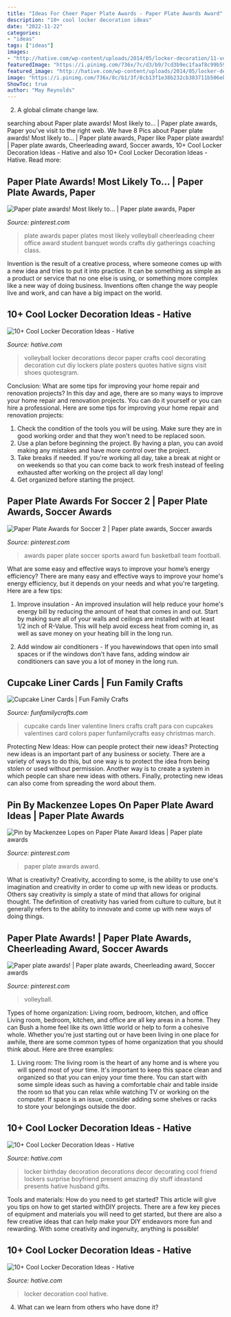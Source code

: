 ```yaml
---
title: "Ideas For Cheer Paper Plate Awards - Paper Plate Awards Award"
description: "10+ cool locker decoration ideas"
date: "2022-11-22"
categories:
- "ideas"
tags: ["ideas"]
images:
- "http://hative.com/wp-content/uploads/2014/05/locker-decoration/11-volleyball-paper-plate.jpg"
featuredImage: "https://i.pinimg.com/736x/7c/d3/b9/7cd3b9ec1faaf8c99b59def699b42e7b.jpg"
featured_image: "http://hative.com/wp-content/uploads/2014/05/locker-decoration/11-volleyball-paper-plate.jpg"
image: "https://i.pinimg.com/736x/8c/b1/3f/8cb13f1e38b232cb383711b506ebaf73.jpg"
ShowToc: true
author: "May Reynolds"
---
```



2. A global climate change law.

	

		
searching about Paper plate awards! Most likely to... | Paper plate awards, Paper you've visit to the right web. We have 8 Pics about Paper plate awards! Most likely to... | Paper plate awards, Paper like Paper plate awards! | Paper plate awards, Cheerleading award, Soccer awards, 10+ Cool Locker Decoration Ideas - Hative and also 10+ Cool Locker Decoration Ideas - Hative. Read more:
		
    
## Paper Plate Awards! Most Likely To... | Paper Plate Awards, Paper

<img loading=lazy src="https://i.pinimg.com/736x/db/b5/a6/dbb5a6472974f13b4a6d35d294690dcc.jpg" onerror="this.onerror=null;this.src='https://tse4.mm.bing.net/th?id=OIP.hJsFW4hl8S1CY2dgq8cA-QHaJ3&amp;pid=15.1';" alt="Paper plate awards! Most likely to... | Paper plate awards, Paper">

_Source: pinterest.com_

>plate awards paper plates most likely volleyball cheerleading cheer office award student banquet words crafts diy gatherings coaching class. 

	

Invention is the result of a creative process, where someone comes up with a new idea and tries to put it into practice. It can be something as simple as a product or service that no one else is using, or something more complex like a new way of doing business. Inventions often change the way people live and work, and can have a big impact on the world.

    
## 10+ Cool Locker Decoration Ideas - Hative

<img loading=lazy src="http://hative.com/wp-content/uploads/2014/05/locker-decoration/11-volleyball-paper-plate.jpg" onerror="this.onerror=null;this.src='https://tse3.mm.bing.net/th?id=OIP.eI4xj-5LXGFXkkrms-jhvAHaNK&amp;pid=15.1';" alt="10+ Cool Locker Decoration Ideas - Hative">

_Source: hative.com_

>volleyball locker decorations decor paper crafts cool decorating decoration cut diy lockers plate posters quotes hative signs visit shoes quotesgram. 

	

Conclusion: What are some tips for improving your home repair and renovation projects?
In this day and age, there are so many ways to improve your home repair and renovation projects. You can do it yourself or you can hire a professional. Here are some tips for improving your home repair and renovation projects: 
1. Check the condition of the tools you will be using. Make sure they are in good working order and that they won't need to be replaced soon. 
2. Use a plan before beginning the project. By having a plan, you can avoid making any mistakes and have more control over the project. 
3. Take breaks if needed. If you're working all day, take a break at night or on weekends so that you can come back to work fresh instead of feeling exhausted after working on the project all day long! 
4. Get organized before starting the project.

    
## Paper Plate Awards For Soccer 2 | Paper Plate Awards, Soccer Awards

<img loading=lazy src="https://i.pinimg.com/736x/7c/d3/b9/7cd3b9ec1faaf8c99b59def699b42e7b.jpg" onerror="this.onerror=null;this.src='https://tse1.mm.bing.net/th?id=OIP.h0lyL3QZ_unPKH_GG4CYkAHaFj&amp;pid=15.1';" alt="Paper Plate Awards for Soccer 2 | Paper plate awards, Soccer awards">

_Source: pinterest.com_

>awards paper plate soccer sports award fun basketball team football. 

	

What are some easy and effective ways to improve your home’s energy efficiency?
There are many easy and effective ways to improve your home's energy efficiency, but it depends on your needs and what you're targeting. Here are a few tips:
1. Improve insulation - An improved insulation will help reduce your home's energy bill by reducing the amount of heat that comes in and out. Start by making sure all of your walls and ceilings are installed with at least 1/2 inch of R-Value. This will help avoid excess heat from coming in, as well as save money on your heating bill in the long run.

2. Add window air conditioners - If you havewindows that open into small spaces or if the windows don't have fans, adding window air conditioners can save you a lot of money in the long run.

    
## Cupcake Liner Cards | Fun Family Crafts

<img loading=lazy src="https://funfamilycrafts.com/wp-content/uploads/2012/01/cupcake-liner-cards.jpg" onerror="this.onerror=null;this.src='https://tse4.mm.bing.net/th?id=OIP.rkw7U-opHv9CLXFIJAw6jAHaKb&amp;pid=15.1';" alt="Cupcake Liner Cards | Fun Family Crafts">

_Source: funfamilycrafts.com_

>cupcake cards liner valentine liners crafts craft para con cupcakes valentines card colors paper funfamilycrafts easy christmas march. 

	

Protecting New Ideas: How can people protect their new ideas?
Protecting new ideas is an important part of any business or society. There are a variety of ways to do this, but one way is to protect the idea from being stolen or used without permission. Another way is to create a system in which people can share new ideas with others. Finally, protecting new ideas can also come from spreading the word about them.

    
## Pin By Mackenzee Lopes On Paper Plate Award Ideas | Paper Plate Awards

<img loading=lazy src="https://i.pinimg.com/originals/2a/9b/4d/2a9b4d150df2f873071fbfc1d395dd89.jpg" onerror="this.onerror=null;this.src='https://tse3.mm.bing.net/th?id=OIP.Egmpu3MIkGaUz1bKENe4wgHaJ4&amp;pid=15.1';" alt="Pin by Mackenzee Lopes on Paper Plate Award Ideas | Paper plate awards">

_Source: pinterest.com_

>paper plate awards award. 

	

What is creativity?
Creativity, according to some, is the ability to use one's imagination and creativity in order to come up with new ideas or products. Others say creativity is simply a state of mind that allows for original thought. The definition of creativity has varied from culture to culture, but it generally refers to the ability to innovate and come up with new ways of doing things.

    
## Paper Plate Awards! | Paper Plate Awards, Cheerleading Award, Soccer Awards

<img loading=lazy src="https://i.pinimg.com/736x/8c/b1/3f/8cb13f1e38b232cb383711b506ebaf73.jpg" onerror="this.onerror=null;this.src='https://tse2.mm.bing.net/th?id=OIP.ZpYP4FFRD6lfxZs8Dc7FbAHaJ3&amp;pid=15.1';" alt="Paper plate awards! | Paper plate awards, Cheerleading award, Soccer awards">

_Source: pinterest.com_

>volleyball. 

	

Types of home organization: Living room, bedroom, kitchen, and office
Living room, bedroom, kitchen, and office are all key areas in a home. They can Bush a home feel like its own little world or help to form a cohesive whole. Whether you're just starting out or have been living in one place for awhile, there are some common types of home organization that you should think about. Here are three examples:
1. Living room: The living room is the heart of any home and is where you will spend most of your time. It's important to keep this space clean and organized so that you can enjoy your time there. You can start with some simple ideas such as having a comfortable chair and table inside the room so that you can relax while watching TV or working on the computer. If space is an issue, consider adding some shelves or racks to store your belongings outside the door.


    
## 10+ Cool Locker Decoration Ideas - Hative

<img loading=lazy src="https://hative.com/wp-content/uploads/2014/05/locker-decoration/9-birthday-locker-decoration.jpg" onerror="this.onerror=null;this.src='https://tse1.mm.bing.net/th?id=OIP.PQtfoYyH92_Z4SLaWiE52wHaHa&amp;pid=15.1';" alt="10+ Cool Locker Decoration Ideas - Hative">

_Source: hative.com_

>locker birthday decoration decorations decor decorating cool friend lockers surprise boyfriend present amazing diy stuff ideastand presents hative husband gifts. 

	

Tools and materials: How do you need to get started?
This article will give you tips on how to get started withDIY projects. There are a few key pieces of equipment and materials you will need to get started, but there are also a few creative ideas that can help make your DIY endeavors more fun and rewarding. With some creativity and ingenuity, anything is possible!

    
## 10+ Cool Locker Decoration Ideas - Hative

<img loading=lazy src="https://hative.com/wp-content/uploads/2014/05/locker-decoration/locker-decoration.jpg" onerror="this.onerror=null;this.src='https://tse3.mm.bing.net/th?id=OIP.UhTjFoWElggfc-igxk7nAwHaQq&amp;pid=15.1';" alt="10+ Cool Locker Decoration Ideas - Hative">

_Source: hative.com_

>locker decoration cool hative. 

	

4) What can we learn from others who have done it?

